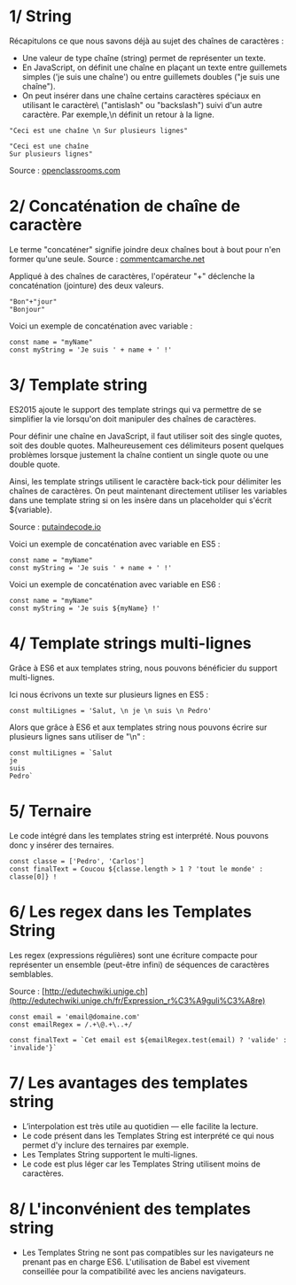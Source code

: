# 1/ String
Récapitulons ce que nous savons déjà au sujet des chaînes de caractères :

  - Une valeur de type chaîne (string) permet de représenter un texte.
  - En JavaScript, on définit une chaîne en plaçant un texte entre guillemets simples ('je suis une chaîne') ou entre guillemets doubles ("je suis une chaîne").
  - On peut insérer dans une chaîne certains caractères spéciaux en utilisant le caractère\ ("antislash" ou "backslash") suivi d'un autre caractère. Par exemple,\n définit un retour à la ligne.

```
"Ceci est une chaîne \n Sur plusieurs lignes"
```

```
"Ceci est une chaîne
Sur plusieurs lignes"
```

Source : [openclassrooms.com](https://openclassrooms.com/courses/apprenez-a-coder-avec-javascript/manipulez-les-chaines-de-caracteres)


# 2/ Concaténation de chaîne de caractère
Le terme "concaténer" signifie joindre deux chaînes bout à bout pour n'en former qu'une seule.
Source : [commentcamarche.net](http://www.commentcamarche.net/faq/16306-javascript-concatenation-de-chaines-de-caracteres)

Appliqué à des chaînes de caractères, l'opérateur "+" déclenche la concaténation (jointure) des deux valeurs.

```
"Bon"+"jour"
"Bonjour"
```

Voici un exemple de concaténation avec variable :
```
const name = "myName"
const myString = 'Je suis ' + name + ' !'
```

# 3/ Template string
ES2015 ajoute le support des template strings qui va permettre de se simplifier la vie lorsqu'on doit manipuler des chaînes de caractères.

Pour définir une chaîne en JavaScript, il faut utiliser soit des single quotes, soit des double quotes. Malheureusement ces délimiteurs posent quelques problèmes lorsque justement la chaîne contient un single quote ou une double quote.

Ainsi, les template strings utilisent le caractère back-tick pour délimiter les chaînes de caractères. On peut maintenant directement utiliser les variables dans une template string si on les insère dans un placeholder qui s'écrit ${variable}.

Source : [putaindecode.io](http://putaindecode.io/fr/articles/js/es2015/template-strings/)

Voici un exemple de concaténation avec variable en ES5 :
```
const name = "myName"
const myString = 'Je suis ' + name + ' !'
```

Voici un exemple de concaténation avec variable en ES6 :
```
const name = "myName"
const myString = 'Je suis ${myName} !'
```

# 4/ Template strings multi-lignes
Grâce à ES6 et aux templates string, nous pouvons bénéficier du support multi-lignes.

Ici nous écrivons un texte sur plusieurs lignes en ES5 :
```
const multiLignes = 'Salut, \n je \n suis \n Pedro'
```
Alors que grâce à ES6 et aux templates string nous pouvons écrire sur plusieurs lignes sans utiliser de "\n" :
```
const multiLignes = `Salut
je
suis
Pedro`
```

# 5/ Ternaire
Le code intégré dans les templates string est interprété. Nous pouvons donc y insérer des ternaires. 
```
const classe = ['Pedro', 'Carlos']
const finalText = Coucou ${classe.length > 1 ? 'tout le monde' : classe[0]} !
```

# 6/ Les regex dans les Templates String

Les regex (expressions régulières) sont une écriture compacte pour représenter un ensemble (peut-être infini) de séquences de caractères semblables.

Source : [http://edutechwiki.unige.ch](http://edutechwiki.unige.ch/fr/Expression_r%C3%A9guli%C3%A8re)
```
const email = 'email@domaine.com'
const emailRegex = /.+\@.+\..+/

const finalText = `Cet email est ${emailRegex.test(email) ? 'valide' : 'invalide'}`
```

# 7/ Les avantages des templates string

- L’interpolation est très utile au quotidien — elle facilite la lecture.
- Le code présent dans les Templates String est interprété ce qui nous permet d'y inclure des ternaires par exemple.
- Les Templates String supportent le multi-lignes.
- Le code est plus léger car les Templates String utilisent moins de caractères.

# 8/ L'inconvénient des templates string

- Les Templates String ne sont pas compatibles sur les navigateurs ne prenant pas en charge ES6. L'utilisation de Babel est vivement conseillée pour la compatibilité avec les anciens navigateurs.